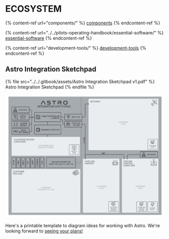 # ECOSYSTEM

{% content-ref url="components/" %}
[components](components/)
{% endcontent-ref %}

{% content-ref url="../../pilots-operating-handbook/essential-software/" %}
[essential-software](../../pilots-operating-handbook/essential-software/)
{% endcontent-ref %}

{% content-ref url="development-tools/" %}
[development-tools](development-tools/)
{% endcontent-ref %}

## Astro Integration Sketchpad

{% file src="../../.gitbook/assets/Astro Integration Sketchpad v1.pdf" %}
Astro Integration Sketchpad
{% endfile %}

![](<../../.gitbook/assets/Astro Integration Sketchpad v1.jpg>)

Here's a printable template to diagram ideas for working with Astro. We're looking forward to [seeing your plans!](https://freeflysystems.com/contact)
